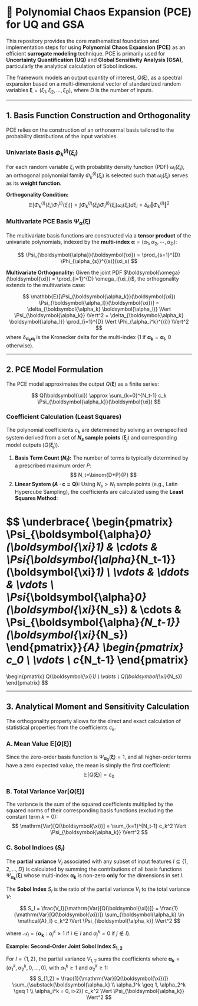 # 🚀 Polynomial Chaos Expansion (PCE) for UQ and GSA

This repository provides the core mathematical foundation and implementation steps for using **Polynomial Chaos Expansion (PCE)** as an efficient **surrogate modeling** technique. PCE is primarily used for **Uncertainty Quantification (UQ)** and **Global Sensitivity Analysis (GSA)**, particularly the analytical calculation of Sobol indices.

The framework models an output quantity of interest, $Q(\boldsymbol{\xi})$, as a spectral expansion based on a multi-dimensional vector of standardized random variables $\boldsymbol{\xi} = (\xi_1, \xi_2, \dots, \xi_D)$, where $D$ is the number of inputs.

---

## 1. Basis Function Construction and Orthogonality

PCE relies on the construction of an orthonormal basis tailored to the probability distributions of the input variables.

### Univariate Basis $\Phi_k^{(i)}(\xi_i)$

For each random variable $\xi_i$ with probability density function (PDF) $\omega_i(\xi_i)$, an orthogonal polynomial family $\Phi_k^{(i)}(\xi_i)$ is selected such that $\omega_i(\xi_i)$ serves as its **weight function**.

**Orthogonality Condition:**
$$
\mathbb{E}[\Phi_k^{(i)}(\xi_i) \Phi_l^{(i)}(\xi_i)] = \int \Phi_k^{(i)}(\xi_i) \Phi_l^{(i)}(\xi_i) \omega_i(\xi_i) d\xi_i = \delta_{kl} \Vert \Phi_k^{(i)} \Vert^2
$$

### Multivariate PCE Basis $\Psi_{\boldsymbol{\alpha}}(\boldsymbol{\xi})$

The multivariate basis functions are constructed via a **tensor product** of the univariate polynomials, indexed by the **multi-index** $\boldsymbol{\alpha} = (\alpha_{1},\alpha_{2},\cdots,\alpha_{D})$:

$$
\Psi_{\boldsymbol{\alpha}}(\boldsymbol{\xi}) = \prod_{s=1}^{D} \Phi_{\alpha_{s}}^{(s)}(\xi_s)
$$

**Multivariate Orthogonality:**
Given the joint PDF $\boldsymbol{\omega}(\boldsymbol{\xi}) = \prod_{i=1}^{D} \omega_i(\xi_i)$, the orthogonality extends to the multivariate case:

$$
\mathbb{E}[\Psi_{\boldsymbol{\alpha_k}}(\boldsymbol{\xi}) \Psi_{\boldsymbol{\alpha_l}}(\boldsymbol{\xi})] = \delta_{\boldsymbol{\alpha_k} \boldsymbol{\alpha_l}} \Vert \Psi_{\boldsymbol{\alpha_k}} \Vert^2 = \delta_{\boldsymbol{\alpha_k} \boldsymbol{\alpha_l}} \prod_{i=1}^{D} \Vert \Phi_{\alpha_i^k}^{(i)} \Vert^2
$$
where $\delta_{\boldsymbol{\alpha_k} \boldsymbol{\alpha_l}}$ is the Kronecker delta for the multi-index (1 if $\boldsymbol{\alpha_k} = \boldsymbol{\alpha_l}$, 0 otherwise).

---

## 2. PCE Model Formulation

The PCE model approximates the output $Q(\boldsymbol{\xi})$ as a finite series:

$$
Q(\boldsymbol{\xi}) \approx \sum_{k=0}^{N_t-1} c_k \Psi_{\boldsymbol{\alpha_k}}(\boldsymbol{\xi})
$$

### Coefficient Calculation (Least Squares)

The polynomial coefficients $c_k$ are determined by solving an overspecified system derived from a set of **$N_s$ sample points** ($\boldsymbol{\xi}_j$) and corresponding model outputs ($Q(\boldsymbol{\xi}_j)$).

1.  **Basis Term Count ($N_t$):** The number of terms is typically determined by a prescribed maximum order $P$:
    $$
    N_t=\binom{D+P}{P}
    $$
2.  **Linear System ($A \cdot \mathbf{c} = \mathbf{Q}$):** Using $N_s > N_t$ sample points (e.g., Latin Hypercube Sampling), the coefficients are calculated using the **Least Squares Method**:

$$
\underbrace{
\begin{pmatrix}
\Psi_{\boldsymbol{\alpha}_0}(\boldsymbol{\xi}_1) & \cdots & \Psi_{\boldsymbol{\alpha}_{N_t-1}}(\boldsymbol{\xi}_1) \\
\vdots & \ddots & \vdots \\
\Psi_{\boldsymbol{\alpha}_0}(\boldsymbol{\xi}_{N_s}) & \cdots & \Psi_{\boldsymbol{\alpha}_{N_t-1}}(\boldsymbol{\xi}_{N_s})
\end{pmatrix}}_{A}
\begin{pmatrix}
c_0 \\
\vdots \\
c_{N_t-1}
\end{pmatrix}
=
\begin{pmatrix}
Q(\boldsymbol{\xi}_1) \\
\vdots \\
Q(\boldsymbol{\xi}_{N_s})
\end{pmatrix}
$$

---

## 3. Analytical Moment and Sensitivity Calculation

The orthogonality property allows for the direct and exact calculation of statistical properties from the coefficients $c_k$.

### A. Mean Value $\mathbb{E}[Q(\boldsymbol{\xi})]$

Since the zero-order basis function is $\Psi_{\boldsymbol{\alpha_0}}(\boldsymbol{\xi}) = 1$, and all higher-order terms have a zero expected value, the mean is simply the first coefficient:
$$
\mathbb{E}[Q(\boldsymbol{\xi})] = c_0
$$

### B. Total Variance $\mathrm{Var}[Q(\boldsymbol{\xi})]$

The variance is the sum of the squared coefficients multiplied by the squared norms of their corresponding basis functions (excluding the constant term $k=0$):
$$
\mathrm{Var}[Q(\boldsymbol{\xi})] = \sum_{k=1}^{N_t-1} c_k^2 \Vert \Psi_{\boldsymbol{\alpha_k}} \Vert^2
$$

### C. Sobol Indices ($S_I$)

The **partial variance** $V_I$ associated with any subset of input features $I \subseteq \{1, 2, \dots, D\}$ is calculated by summing the contributions of all basis functions $\Psi_{\boldsymbol{\alpha_k}}(\boldsymbol{\xi})$ whose multi-index $\boldsymbol{\alpha_k}$ is non-zero **only** for the dimensions in set $I$.

The **Sobol Index** $S_I$ is the ratio of the partial variance $V_I$ to the total variance $V$:

$$
S_I = \frac{V_I}{\mathrm{Var}[Q(\boldsymbol{\xi})]} = \frac{1}{\mathrm{Var}[Q(\boldsymbol{\xi})]} \sum_{\boldsymbol{\alpha_k} \in \mathcal{A}_I} c_k^2 \Vert \Psi_{\boldsymbol{\alpha_k}} \Vert^2
$$

where $\mathcal{A}_I = \{ \boldsymbol{\alpha_k} : \alpha_{i}^k \geq 1 \text{ if } i \in I \text{ and } \alpha_{j}^k = 0 \text{ if } j \notin I \}$.

**Example: Second-Order Joint Sobol Index $S_{1,2}$**

For $I=\{1, 2\}$, the partial variance $V_{1,2}$ sums the coefficients where $\boldsymbol{\alpha_k}=(\alpha_1^k, \alpha_2^k, 0, \dots, 0)$, with $\alpha_1^k \geq 1$ and $\alpha_2^k \geq 1$:
$$
S_{1,2} = \frac{1}{\mathrm{Var}[Q(\boldsymbol{\xi})]} \sum_{\substack{\boldsymbol{\alpha_k} \\ \alpha_1^k \geq 1, \alpha_2^k \geq 1 \\ \alpha_i^k = 0, i>2}} c_k^2 \Vert \Psi_{\boldsymbol{\alpha_k}} \Vert^2
$$
